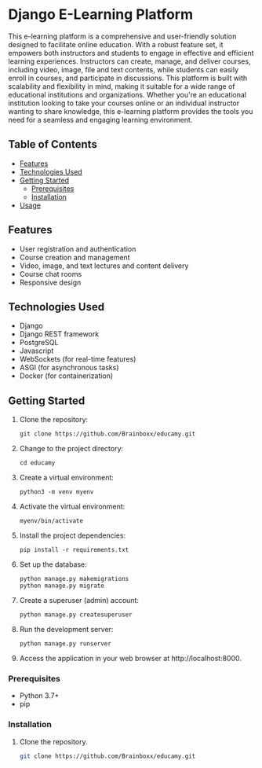 # Django E-Learning Platform

This e-learning platform is a comprehensive and user-friendly solution designed to facilitate online education. With a robust feature set, it empowers both instructors and students to engage in effective and efficient learning experiences. Instructors can create, manage, and deliver courses, including video, image, file and text contents, while students can easily enroll in courses, and participate in discussions. This platform is built with scalability and flexibility in mind, making it suitable for a wide range of educational institutions and organizations. Whether you're an educational institution looking to take your courses online or an individual instructor wanting to share knowledge, this e-learning platform provides the tools you need for a seamless and engaging learning environment.

## Table of Contents
- [Features](#features)
- [Technologies Used](#technologies-used)
- [Getting Started](#getting-started)
  - [Prerequisites](#prerequisites)
  - [Installation](#installation)
- [Usage](#usage)


## Features

- User registration and authentication
- Course creation and management
- Video, image, and text lectures and content delivery
- Course chat rooms
- Responsive design

## Technologies Used

- Django
- Django REST framework
- PostgreSQL
- Javascript
- WebSockets (for real-time features)
- ASGI (for asynchronous tasks)
- Docker (for containerization)

## Getting Started

1. Clone the repository:
   ```
   git clone https://github.com/Brainboxx/educamy.git
   ```
3. Change to the project directory:
   ```
   cd educamy
   ```
5. Create a virtual environment:
   ```
   python3 -m venv myenv
   ```
7. Activate the virtual environment:
   ```
   myenv/bin/activate
   ```
9. Install the project dependencies:
    ```
    pip install -r requirements.txt
    ```
11. Set up the database:
    ```
    python manage.py makemigrations
    python manage.py migrate
    ```
13. Create a superuser (admin) account:
    ```
    python manage.py createsuperuser
    ```
15. Run the development server:
    ```
    python manage.py runserver
    ```
17. Access the application in your web browser at http://localhost:8000.

### Prerequisites

- Python 3.7+
- pip

### Installation

1. Clone the repository.

   ```sh
   git clone https://github.com/Brainboxx/educamy.git



